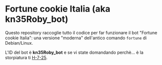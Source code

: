 # Fortune cookie Italia (aka kn35Roby_bot)
Questo repository raccoglie tutto il codice per far funzionare il bot "Fortune cookie Italia": una versione "moderna" dell'antico comando <code>fortune</code> di Debian/Linux.

L'ID del bot è **kn35Roby_bot** e se vi state domandando perchè... è la storpiatura ti [H-7-25](https://it.wikipedia.org/wiki/Uno_sceriffo_extraterrestre..._poco_extra_e_molto_terrestre).
